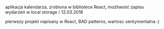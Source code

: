 aplikacja kalendarza, zrobiona w bibliotece React, możliwość zapisu wydarzeń w local storage / 12.03.2018

pierwszy projekt napisany w React, BAD patterns, wartosc sentymentalna :)
